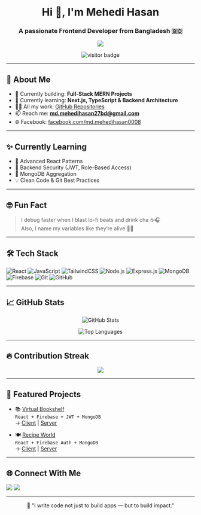 <h1 align="center">Hi 👋, I'm Mehedi Hasan</h1>
<h3 align="center">A passionate Frontend Developer from Bangladesh 🇧🇩</h3>

<p align="center">
  <img src="https://readme-typing-svg.herokuapp.com/?lines=Frontend+Web+Developer;React+%2F+Tailwind+Specialist;Firebase+Auth+%2F+JWT+Learner;Love+Building+Clean+UI&center=true&width=500&height=45">
</p>

<p align="center">
  <img src="https://komarev.com/ghpvc/?username=mehedi-vai-coder&label=Profile+Visitors&color=blueviolet&style=flat" alt="visitor badge"/>
</p>

---

## 🚀 About Me

- 🔭 Currently building: **Full-Stack MERN Projects**
- 🌱 Currently learning: **Next.js, TypeScript & Backend Architecture**
- 👨‍💻 All my work: [GitHub Repositories](https://github.com/mehedi-vai-coder?tab=repositories)
- 📫 Reach me: **md.mehedihasan27bd@gmail.com**
- 🌐 Facebook: [facebook.com/md.mehedihasan0008](https://facebook.com/md.mehedihasan0008/)

---

## ✨ Currently Learning

- 📘 Advanced React Patterns  
- 🧠 Backend Security (JWT, Role-Based Access)  
- 🧩 MongoDB Aggregation  
- 💡 Clean Code & Git Best Practices

---

## 🤓 Fun Fact

> I debug faster when I blast lo-fi beats and drink cha ☕🎧  
> Also, I name my variables like they’re alive 🐍😂

---

## 🛠️ Tech Stack

![React](https://img.shields.io/badge/-React-black?style=flat-square&logo=react)
![JavaScript](https://img.shields.io/badge/-JavaScript-black?style=flat-square&logo=javascript)
![TailwindCSS](https://img.shields.io/badge/-TailwindCSS-06B6D4?style=flat-square&logo=tailwindcss&logoColor=white)
![Node.js](https://img.shields.io/badge/-Node.js-black?style=flat-square&logo=node.js)
![Express.js](https://img.shields.io/badge/-Express.js-grey?style=flat-square&logo=express)
![MongoDB](https://img.shields.io/badge/-MongoDB-4EA94B?style=flat-square&logo=mongodb&logoColor=white)
![Firebase](https://img.shields.io/badge/-Firebase-FFCA28?style=flat-square&logo=firebase)
![Git](https://img.shields.io/badge/-Git-black?style=flat-square&logo=git)
![GitHub](https://img.shields.io/badge/-GitHub-181717?style=flat-square&logo=github)

---

## 📈 GitHub Stats

<p align="center">
  <img src="https://github-readme-stats.vercel.app/api?username=mehedi-vai-coder&show_icons=true&theme=radical&border_radius=10&custom_title=Mehedi's+GitHub+Stats" alt="GitHub Stats" />
</p>

<p align="center">
  <img src="https://github-readme-stats.vercel.app/api/top-langs/?username=mehedi-vai-coder&layout=compact&theme=radical" alt="Top Languages" />
</p>

---

## 🔥 Contribution Streak

<p align="center">
  <img src="https://github-readme-streak-stats.herokuapp.com/?user=mehedi-vai-coder&theme=radical" />
</p>

---

## 📌 Featured Projects

- 📚 [Virtual Bookshelf](https://bookshelf-3935e.web.app/)  
  `React + Firebase + JWT + MongoDB`  
  → [Client](https://github.com/mehedi-vai-coder/virtual-bookshelf-client) | [Server](https://github.com/mehedi-vai-coder/virtual-bookshelf-server)

- 🍽️ [Recipe World](https://recipe-auth-328a6.web.app/)  
  `React + Firebase Auth + MongoDB`  
  → [Client](https://github.com/mehedi-vai-coder/Recipe-Client-Side) | [Server](https://github.com/mehedi-vai-coder/Recipe-Server-Side)

---

## 🌐 Connect With Me

<p align="left">
  <a href="mailto:md.mehedihasan27bd@gmail.com"><img src="https://img.shields.io/badge/Gmail-red?style=for-the-badge&logo=gmail&logoColor=white"></a>
  <a href="https://www.facebook.com/md.mehedihasan0008/"><img src="https://img.shields.io/badge/Facebook-1877F2?style=for-the-badge&logo=facebook&logoColor=white"></a>
</p>

---

<p align="center">
  🧠 "I write code not just to build apps — but to build impact."
</p>
